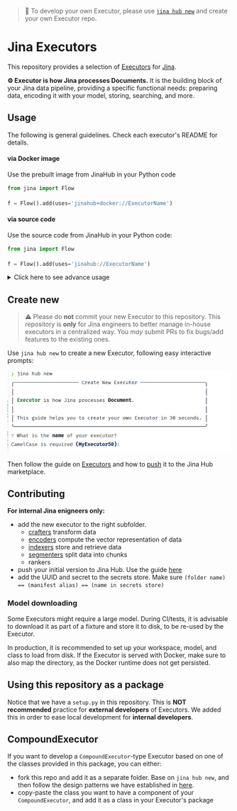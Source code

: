 > 🧭 To develop your own Executor, please use [`jina hub new`](#create-new) and create your own Executor repo.

# Jina Executors

This repository provides a selection of [Executors](https://github.com/jina-ai/jina/blob/master/.github/2.0/cookbooks/Executor.md) for [Jina](https://github.com/jina-ai/jina).

**⚙️ Executor is how Jina processes Documents.** It is the building block of your Jina data pipeline, providing a specific functional needs: preparing data, encoding it with your model, storing, searching, and more.


## Usage

The following is general guidelines. Check each executor's README for details.

#### via Docker image

Use the prebuilt image from JinaHub in your Python code 

```python
from jina import Flow
	
f = Flow().add(uses='jinahub+docker://ExecutorName')
```

#### via source code

Use the source code from JinaHub in your Python code:

```python
from jina import Flow
	
f = Flow().add(uses='jinahub://ExecutorName')
```

<details>
<summary>Click here to see advance usage</summary>
	
### Via Pypi

1. Install the `executors` package.

	```bash
	pip install git+https://github.com/jina-ai/executors/
	```

1. Use `executors` in your code

   ```python
   from jina import Flow
   from jinahub.type.subtype.ExecutorName import ExecutorName
   
   f = Flow().add(uses=ExecutorName)
   ```


### Via Docker

1. Clone the repo and build the docker image

	```shell
	git clone https://github.com/jina-ai/executors
	cd executors/type/subtype
	docker build -t executor-image .
	```

1. Use `executor-image` in your code

	```python
	from jina import Flow
	
	f = Flow().add(uses='docker://executor-image:latest')
	```

</details>

## Create new

> ⚠️ Please do **not** commit your new Executor to this repository. This repository is **only** for Jina engineers to better manage in-house executors in a centralized way. You *may* submit PRs to fix bugs/add features to the existing ones.

Use `jina hub new` to create a new Executor, following easy interactive prompts:

![jina_hub_new](./.github/img/hub_new.png)

Then follow the guide on [Executors](https://github.com/jina-ai/jina/blob/master/.github/2.0/cookbooks/Executor.md) and how to [push](https://github.com/jina-ai/jina/blob/master/.github/2.0/cookbooks/Hubble.md) it to the Jina Hub marketplace.
	
## Contributing

**For internal Jina enigneers only:**

- add the new executor to the right subfolder.
	- [crafters](./jinahub/crafters) transform data
	- [encoders](./jinahub/encoders) compute the vector representation of data
	- [indexers](./jinahub/indexers) store and retrieve data
	- [segmenters](./jinahub/segmenters) split data into chunks  
	- rankers
- push your initial version to Jina Hub. Use the guide [here](https://github.com/jina-ai/jina/blob/master/.github/2.0/cookbooks/Hubble.md#2-push-and-pull-cli)
- add the UUID and secret to the secrets store. Make sure `(folder name) == (manifest alias) == (name in secrets store)` 

### Model downloading

Some Executors might require a large model. During CI/tests, it is advisable to download it as part of a fixture and store it to disk, to be re-used by the Executor.

In production, it is recommended to set up your workspace, model, and class to load from disk. If the Executor is served with Docker, make sure to also map the directory, as the Docker runtime does not get persisted.

## Using this repository as a package

Notice that we have a `setup.py` in this repository. 
This is **NOT recommended** practice for **external developers** of Executors. 
We added this in order to ease local development for **internal developers**.

## CompoundExecutor

If you want to develop a `CompoundExecutor`-type Executor based on one of the classes provided in this package, you can either:

- fork this repo and add it as a separate folder. Base on `jina hub new`, and then follow the design patterns we have established in [here](jinahub/indexers/searcher/compound).
- copy-paste the class you want to have a component of your `CompoundExecutor`, and add it as a class in your Executor's package

